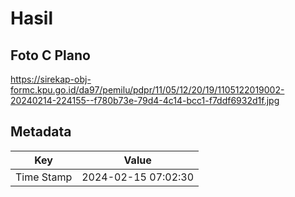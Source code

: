 # Hasil

## Foto C Plano

https://sirekap-obj-formc.kpu.go.id/da97/pemilu/pdpr/11/05/12/20/19/1105122019002-20240214-224155--f780b73e-79d4-4c14-bcc1-f7ddf6932d1f.jpg


## Metadata

| Key        | Value               |
| ---------- | ------------------- |
| Time Stamp | 2024-02-15 07:02:30 |



